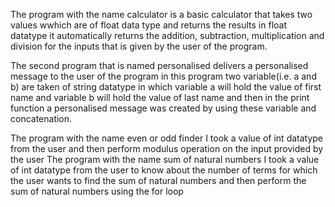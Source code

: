 The program with the name calculator is a basic calculator that takes two values wwhich are of float data type and returns the results in float datatype
it automatically returns the addition, subtraction, multiplication and division for the inputs that is given by the user of the program.

The second program that is named personalised delivers a personalised message to the user of the program in this program two variable(i.e. a and b) are taken of string datatype in which variable a will hold the value of first name and variable b will hold the value of last name and then in the print function a personalised message was created by using these variable and concatenation.

The program with the name even or odd finder I took a value of int datatype from the user and then perform modulus operation on the input provided by the user 
The program with the name sum of natural numbers I took a value of int datatype from the user to know about the number of terms for which the user wants to find the sum of natural numbers and then perform the sum of natural numbers using the for loop

